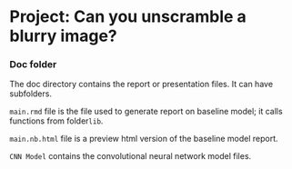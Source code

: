 # Project: Can you unscramble a blurry image? 

### Doc folder

The doc directory contains the report or presentation files. It can have subfolders.  

`main.rmd` file is the file used to generate report on baseline model; it calls functions from folder`lib`.

`main.nb.html` file is a preview html version of the baseline model report.

`CNN Model` contains the convolutional neural network model files.
